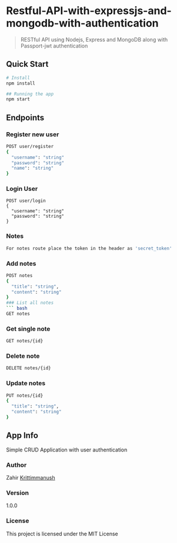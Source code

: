# Restful-API-with-expressjs-and-mongodb-with-authentication
> RESTful API using Nodejs, Express and MongoDB along with Passport-jwt authentication

## Quick Start

``` bash
# Install 
npm install

## Running the app
npm start

```

## Endpoints

### Register new user
``` bash
POST user/register
{
  "username": "string"
  "password": "string"
  "name": "string"
}
```

### Login User
```
POST user/login
{
  "username": "string"
  "password": "string"
}
```
### Notes
```bash
For notes route place the token in the header as 'secret_token'
```
### Add notes
``` bash
POST notes
{
  "title": "string",
  "content": "string"
}
### List all notes
``` bash
GET notes
```
### Get single note
``` bash
GET notes/{id}
```
### Delete note
``` bash
DELETE notes/{id}
```
### Update notes
``` bash
PUT notes/{id}
{
  "title": "string",
  "content": "string"
}
```

## App Info
Simple CRUD Application with user authentication

### Author

Zahir
[Krittimmanush](http://www.krittimmanush.com)

### Version

1.0.0

### License

This project is licensed under the MIT License
